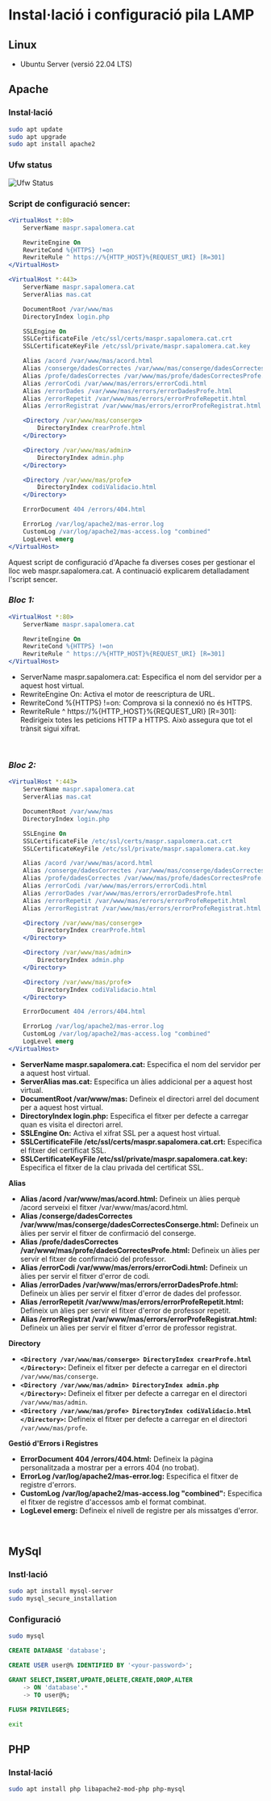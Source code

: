 # Instal·lació i configuració pila LAMP

## Linux

- Ubuntu Server (versió 22.04 LTS)

## Apache

### Instal·lació

```bash
sudo apt update
sudo apt upgrade
sudo apt install apache2
```

### Ufw status

![Ufw Status](../.Images/webs1/ufw.png)

### Script de configuració sencer: 

```apache
<VirtualHost *:80>
	ServerName maspr.sapalomera.cat

	RewriteEngine On
	RewriteCond %{HTTPS} !=on
	RewriteRule ^ https://%{HTTP_HOST}%{REQUEST_URI} [R=301]
</VirtualHost>

<VirtualHost *:443>
    ServerName maspr.sapalomera.cat
    ServerAlias mas.cat

    DocumentRoot /var/www/mas
    DirectoryIndex login.php

    SSLEngine On
    SSLCertificateFile /etc/ssl/certs/maspr.sapalomera.cat.crt
    SSLCertificateKeyFile /etc/ssl/private/maspr.sapalomera.cat.key

    Alias /acord /var/www/mas/acord.html
    Alias /conserge/dadesCorrectes /var/www/mas/conserge/dadesCorrectesConserge.html
    Alias /profe/dadesCorrectes /var/www/mas/profe/dadesCorrectesProfe.html
    Alias /errorCodi /var/www/mas/errors/errorCodi.html
    Alias /errorDades /var/www/mas/errors/errorDadesProfe.html
    Alias /errorRepetit /var/www/mas/errors/errorProfeRepetit.html
    Alias /errorRegistrat /var/www/mas/errors/errorProfeRegistrat.html

    <Directory /var/www/mas/conserge>
	    DirectoryIndex crearProfe.html
    </Directory>

    <Directory /var/www/mas/admin>
        DirectoryIndex admin.php
    </Directory>

    <Directory /var/www/mas/profe>
    	DirectoryIndex codiValidacio.html
    </Directory>

    ErrorDocument 404 /errors/404.html

    ErrorLog /var/log/apache2/mas-error.log
    CustomLog /var/log/apache2/mas-access.log "combined"
    LogLevel emerg
</VirtualHost>

```

<p>Aquest script de configuració d'Apache fa diverses coses per gestionar el lloc web maspr.sapalomera.cat. A continuació explicarem detalladament l'script sencer.</p>

### *Bloc 1:*

```apache
<VirtualHost *:80>
    ServerName maspr.sapalomera.cat

    RewriteEngine On
    RewriteCond %{HTTPS} !=on
    RewriteRule ^ https://%{HTTP_HOST}%{REQUEST_URI} [R=301]
</VirtualHost>
```

- ServerName maspr.sapalomera.cat: Especifica el nom del servidor per a aquest host virtual.
- RewriteEngine On: Activa el motor de reescriptura de URL.
- RewriteCond %{HTTPS} !=on: Comprova si la connexió no és HTTPS.
- RewriteRule ^ https://%{HTTP_HOST}%{REQUEST_URI} [R=301]: Redirigeix totes les peticions HTTP a HTTPS. Això assegura que tot el trànsit sigui xifrat.

<br>

### *Bloc 2:*

```apache
<VirtualHost *:443>
    ServerName maspr.sapalomera.cat
    ServerAlias mas.cat

    DocumentRoot /var/www/mas
    DirectoryIndex login.php

    SSLEngine On
    SSLCertificateFile /etc/ssl/certs/maspr.sapalomera.cat.crt
    SSLCertificateKeyFile /etc/ssl/private/maspr.sapalomera.cat.key

    Alias /acord /var/www/mas/acord.html
    Alias /conserge/dadesCorrectes /var/www/mas/conserge/dadesCorrectesConserge.html
    Alias /profe/dadesCorrectes /var/www/mas/profe/dadesCorrectesProfe.html
    Alias /errorCodi /var/www/mas/errors/errorCodi.html
    Alias /errorDades /var/www/mas/errors/errorDadesProfe.html
    Alias /errorRepetit /var/www/mas/errors/errorProfeRepetit.html
    Alias /errorRegistrat /var/www/mas/errors/errorProfeRegistrat.html

    <Directory /var/www/mas/conserge>
        DirectoryIndex crearProfe.html
    </Directory>

    <Directory /var/www/mas/admin>
        DirectoryIndex admin.php
    </Directory>

    <Directory /var/www/mas/profe>
        DirectoryIndex codiValidacio.html
    </Directory>

    ErrorDocument 404 /errors/404.html

    ErrorLog /var/log/apache2/mas-error.log
    CustomLog /var/log/apache2/mas-access.log "combined"
    LogLevel emerg
</VirtualHost>
```

- **ServerName maspr.sapalomera.cat:** Especifica el nom del servidor per a aquest host virtual.
- **ServerAlias mas.cat:** Especifica un àlies addicional per a aquest host virtual.
- **DocumentRoot /var/www/mas:** Defineix el directori arrel del document per a aquest host virtual.
- **DirectoryIndex login.php:** Especifica el fitxer per defecte a carregar quan es visita el directori arrel.
- **SSLEngine On:** Activa el xifrat SSL per a aquest host virtual.
- **SSLCertificateFile /etc/ssl/certs/maspr.sapalomera.cat.crt:** Especifica el fitxer del certificat SSL.
- **SSLCertificateKeyFile /etc/ssl/private/maspr.sapalomera.cat.key:** Especifica el fitxer de la clau privada del certificat SSL.

**Alias**

- **Alias /acord /var/www/mas/acord.html:** Defineix un àlies perquè /acord serveixi el fitxer /var/www/mas/acord.html.
- **Alias /conserge/dadesCorrectes /var/www/mas/conserge/dadesCorrectesConserge.html:** Defineix un àlies per servir el fitxer de confirmació del conserge.
- **Alias /profe/dadesCorrectes /var/www/mas/profe/dadesCorrectesProfe.html:** Defineix un àlies per servir el fitxer de confirmació del professor.
- **Alias /errorCodi /var/www/mas/errors/errorCodi.html:** Defineix un àlies per servir el fitxer d'error de codi.
- **Alias /errorDades /var/www/mas/errors/errorDadesProfe.html:** Defineix un àlies per servir el fitxer d'error de dades del professor.
- **Alias /errorRepetit /var/www/mas/errors/errorProfeRepetit.html:** Defineix un àlies per servir el fitxer d'error de professor repetit.
- **Alias /errorRegistrat /var/www/mas/errors/errorProfeRegistrat.html:** Defineix un àlies per servir el fitxer d'error de professor registrat.

**Directory**

- **`<Directory /var/www/mas/conserge> DirectoryIndex crearProfe.html </Directory>`:** Defineix el fitxer per defecte a carregar en el directori `/var/www/mas/conserge`.
- **`<Directory /var/www/mas/admin> DirectoryIndex admin.php </Directory>`:** Defineix el fitxer per defecte a carregar en el directori `/var/www/mas/admin`.
- **`<Directory /var/www/mas/profe> DirectoryIndex codiValidacio.html </Directory>`:** Defineix el fitxer per defecte a carregar en el directori `/var/www/mas/profe`.


**Gestió d'Errors i Registres**

- **ErrorDocument 404 /errors/404.html:** Defineix la pàgina personalitzada a mostrar per a errors 404 (no trobat).
- **ErrorLog /var/log/apache2/mas-error.log:** Especifica el fitxer de registre d'errors.
- **CustomLog /var/log/apache2/mas-access.log "combined":** Especifica el fitxer de registre d'accessos amb el format combinat.
- **LogLevel emerg:** Defineix el nivell de registre per als missatges d'error.

<br>

## MySql

### Instl·lació 

```bash
sudo apt install mysql-server
sudo mysql_secure_installation
```
### Configuració

```bash
sudo mysql
```

```sql
CREATE DATABASE 'database';

CREATE USER user@% IDENTIFIED BY '<your-password>';

GRANT SELECT,INSERT,UPDATE,DELETE,CREATE,DROP,ALTER
    -> ON 'database'.*
    -> TO user@%;

FLUSH PRIVILEGES;
```

```bash
exit
```

## PHP

### Instal·lació

```bash
sudo apt install php libapache2-mod-php php-mysql
```


